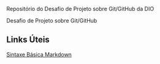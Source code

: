 Repositório do Desafio de Projeto sobre Git/GitHub da DIO

Desafio de  Projeto sobre Git/GitHub 

## Links Úteis
[Sintaxe Básica Markdown](https://www.markdownguide.org/basic-syntax/)
